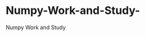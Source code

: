 # Numpy-Work-and-Study-
Numpy Work and Study 
                
                
                                  
                                  
                                                                           
          
                              
